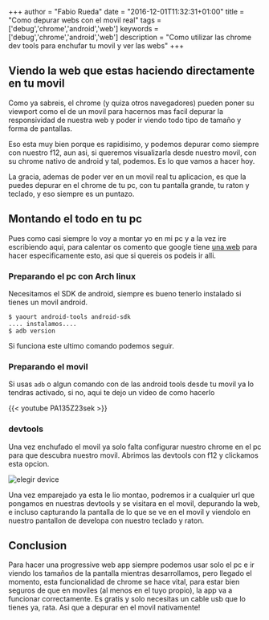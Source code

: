 +++
author = "Fabio Rueda"
date = "2016-12-01T11:32:31+01:00"
title = "Como depurar webs con el movil real"
tags = ['debug','chrome','android','web']
keywords =  ['debug','chrome','android','web']
description = "Como utilizar las chrome dev tools para enchufar tu movil y ver las webs"
+++


## Viendo la web que estas haciendo directamente en tu movil
Como ya sabreis, el chrome (y quiza otros navegadores) pueden poner su viewport como el de un movil
para hacernos mas facil depurar la responsividad de nuestra web y poder ir viendo todo tipo de tamaño y forma
de pantallas.

Eso esta muy bien porque es rapidisimo, y podemos depurar como siempre con nuestro f12, aun asi, si queremos 
visualizarla desde nuestro movil, con su chrome nativo de android y tal, podemos.  Es lo que vamos a hacer hoy.

La gracia, ademas de poder ver en un movil real tu aplicacion, es que la puedes depurar en el chrome de tu pc,
con tu pantalla grande, tu raton y teclado, y eso siempre es un puntazo.

## Montando el todo en tu pc
Pues como casi siempre lo voy a montar yo en mi pc y a la vez ire escribiendo aqui, para calentar os comento que 
google tiene [una web](https://developers.google.com/web/tools/chrome-devtools/remote-debugging/) 
para hacer especificamente esto, asi que si quereis os podeis ir alli.

### Preparando el pc con Arch linux
Necesitamos el SDK de android, siempre es bueno tenerlo instalado si tienes un movil android.

```
$ yaourt android-tools android-sdk
.... instalamos.... 
$ adb version
```

Si funciona este ultimo comando podemos seguir.

### Preparando el movil
Si usas ```adb``` o algun comando con de las android tools desde tu movil ya lo tendras activado, si no, 
aqui te dejo un video de como hacerlo


{{< youtube PA135Z23sek >}}


### devtools
Una vez enchufado el movil ya solo falta configurar nuestro chrome en el pc para que descubra nuestro movil.
Abrimos las devtools con f12 y clickamos esta opcion.


![elegir device](https://developers.google.com/web/tools/chrome-devtools/remote-debugging/imgs/open-inspect-devices.png)

Una vez emparejado ya esta le lio montao, podremos ir a cualquier url que pongamos en nuestras devtools y se visitara en el movil,
depurando la web, e incluso capturando la pantalla de lo que se ve en el movil y viendolo en nuestro pantallon de developa con 
nuestro teclado y raton.

## Conclusion
Para hacer una progressive web app siempre podemos usar solo el pc e ir viendo los tamaños de la pantalla mientras desarrollamos, pero 
llegado el momento, esta funcionalidad de chrome se hace vital, para estar bien seguros de que en moviles (al menos en el tuyo propio),
la app va a funcionar correctamente. Es gratis y solo necesitas un cable usb que lo tienes ya, rata. Asi que a depurar en el movil nativamente!
